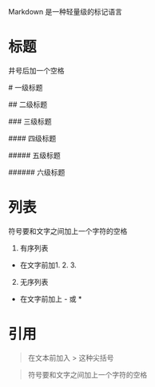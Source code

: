 Markdown 是一种轻量级的标记语言

# 标题
井号后加一个空格 

\# 一级标题

\## 二级标题

\### 三级标题

\#### 四级标题

\##### 五级标题

\###### 六级标题


# 列表
符号要和文字之间加上一个字符的空格 

1. 有序列表
* 在文字前加1. 2. 3.

2. 无序列表
- 在文字前加上 - 或 * 

# 引用
> 在文本前加入 > 这种尖括号 

> 符号要和文字之间加上一个字符的空格 

